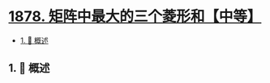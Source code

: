 # [1878. 矩阵中最大的三个菱形和【中等】](https://github.com/Tdahuyou/TNotes.leetcode/tree/main/notes/1878.%20%E7%9F%A9%E9%98%B5%E4%B8%AD%E6%9C%80%E5%A4%A7%E7%9A%84%E4%B8%89%E4%B8%AA%E8%8F%B1%E5%BD%A2%E5%92%8C%E3%80%90%E4%B8%AD%E7%AD%89%E3%80%91)

<!-- region:toc -->

- [1. 📝 概述](#1--概述)

<!-- endregion:toc -->

## 1. 📝 概述
